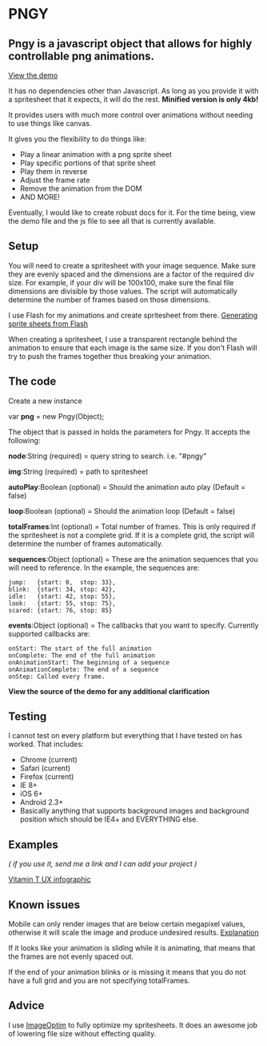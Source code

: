 PNGY
====

Pngy is a javascript object that allows for highly controllable png animations.
---


[View the demo](http://jsfiddle.net/grettaface/6ymhT/7/)


It has no dependencies other than Javascript. As long as you provide it with a spritesheet that it expects, it will do the rest. **Minified version is only 4kb!**

It provides users with much more control over animations without needing to use things like canvas. 

It gives you the flexibility to do things like:

- Play a linear animation with a png sprite sheet
- Play specific portions of that sprite sheet
- Play them in reverse  
- Adjust the frame rate
- Remove the animation from the DOM
- AND MORE!

Eventually, I would like to create robust docs for it. For the time being, view the demo file and the js file to see all that is currently available.

Setup
---


You will need to create a spritesheet with your image sequence. Make sure they are evenly spaced and the dimensions are a factor of the required div size. For example, if your div will be 100x100, make sure the final file dimensions are divisible by those values. The script will automatically determine the number of frames based on those dimensions.

I use Flash for my animations and create spritesheet from there. [Generating sprite sheets from Flash](http://www.adobe.com/devnet/flash/articles/using-sprite-sheet-generator.html)

When creating a spritesheet, I use a transparent rectangle behind the animation to ensure that each image is the same size. If you don't Flash will try to push the frames together thus breaking your animation.

The code
---

Create a new instance

var **png** = new Pngy(Object);



The object that is passed in holds the parameters for Pngy. It accepts the following:

**node**:String (required) = query string to search. i.e. "#pngy"

**img**:String (required) = path to spritesheet

**autoPlay**:Boolean (optional) = Should the animation auto play (Default = false)

**loop**:Boolean (optional) = Should the animation loop (Default = false)

**totalFrames**:Int (optional) = Total number of frames. This is only required if the spritesheet is not a complete grid. If it is a complete grid, the script will determine the number of frames automatically.

**sequences**:Object (optional) = These are the animation sequences that you will need to reference. In the example, the sequences are: 

	jump:   {start: 0,  stop: 33},
	blink:  {start: 34, stop: 42},
	idle:   {start: 42, stop: 55},
	look:   {start: 55, stop: 75},
	scared: {start: 76, stop: 85}

**events**:Object (optional) = The callbacks that you want to specify. Currently supported callbacks are:

	onStart: The start of the full animation
	onComplete: The end of the full animation
	onAnimationStart: The beginning of a sequence
	onAnimationComplete: The end of a sequence
	onStep: Called every frame.

**View the source of the demo for any additional clarification**



Testing
---

I cannot test on every platform but everything that I have tested on has worked. That includes:

- Chrome (current)
- Safari (current)
- Firefox (current)
- IE 8+
- iOS 6+
- Android 2.3+
- Basically anything that supports background images and background position which should be IE4+ and EVERYTHING else.

Examples 
---
*( if you use it, send me a link and I can add your project )*

[Vitamin T UX infographic](http://vitamintalent.com/ux-statistic/)


Known issues
---
Mobile can only render images that are below certain megapixel values, otherwise it will scale the image and produce undesired results. [Explanation](http://stackoverflow.com/a/3891655)

If it looks like your animation is sliding while it is animating, that means that the frames are not evenly spaced out.

If the end of your animation blinks or is missing it means that you do not have a full grid and you are not specifying totalFrames.

Advice
---

I use [ImageOptim](https://imageoptim.com/) to fully optimize my spritesheets. It does an awesome job of lowering file size without effecting quality.




